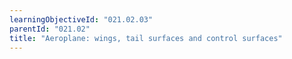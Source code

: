 ```yaml
---
learningObjectiveId: "021.02.03"
parentId: "021.02"
title: "Aeroplane: wings, tail surfaces and control surfaces"
---
```

